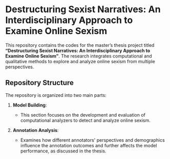 # Destructuring Sexist Narratives: An Interdisciplinary Approach to Examine Online Sexism

This repository contains the codes for the master’s thesis project titled **“Destructuring Sexist Narratives: An Interdisciplinary Approach to Examine Online Sexism”**. The research integrates computational and qualitative methods to explore and analyze online sexism from multiple perspectives.

## Repository Structure

The repository is organized into two main parts:

1. **Model Building**:
   - This section focuses on the development and evaluation of computational analyzers to detect and analyze online sexism.


2. **Annotation Analysis**:
   - Examines how different annotators' perspectives and demographics influence the annotation outcomes and further affects the model performance, as discussed in the thesis.
